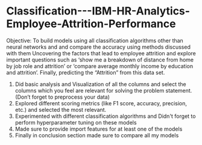 # Classification---IBM-HR-Analytics-Employee-Attrition-Performance
Objective: To build models using all classification algorithms other than neural networks and and compare the accuracy using methods discussed with them  Uncovering the factors that lead to employee attrition and explore important questions such as ‘show me a breakdown of distance from home by job role and attrition’ or ‘compare average monthly income by education and attrition’. Finally, predicting the “Attrition” from this data set. 
1. Did basic analysis and Visualization of all the columns and select the columns which you feel are relevant for solving the problem statement. (Don’t forget to preprocess your data) 
2. Explored different scoring metrics (like F1 score, accuracy, precision, etc.) and selected the most relevant. 
3. Experimented with different classification algorithms and Didn't forget to perform hyperparameter tuning on these models 
4. Made sure to provide import features for at least one of the models 
5. Finally in conclusion section made sure to compare all my models  
